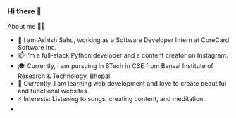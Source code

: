 ### Hi there 👋

About me 👩‍💼
- 👀 I am Ashish Sahu, working as a Software Developer Intern at CoreCard Software Inc.
- 📫 I’m a full-stack Python developer and a content creator on Instagram.
- 🎓 Currently, I am pursuing in BTech in CSE from Bansal Institute of Research & Technology, Bhopal.
- 💬 Currently, I am learning web development and love to create beautiful and functional websites.
- ⚡️ Interests: Listening to songs, creating content, and meditation.
- 
